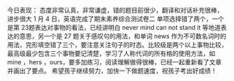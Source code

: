 今日表现： 态度非常认真，非常谦虚，错的题目前很少，翻译和对话补充很棒，进步很大
1 月 4 日，英语完成了期末素养综合测试卷二
单项选择错了两个，一个是第 23题表达对事物的看法，已经讲明白 never mind  can not stand it 等地道表达的意思，另一个是 27 题关于感叹句的用法，和单词 news 作为不可数名词时的用法，完形填空错了三个，要注意关注句子的时态。比较级是两个以上事物比较，最高级最少包含三个事物要记清楚，学习了人称代词的所有格的使用方法，如 mine ，hers ，ours，要多加练习，阅读理解做得很棒，已经一起重新看了文章并画出了要点。
希望孩子继续努力，加快一下做题速度，祝孩子考出好成绩！